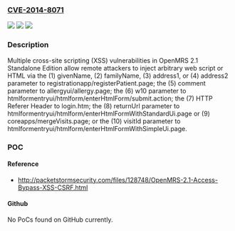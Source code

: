 ### [CVE-2014-8071](https://cve.mitre.org/cgi-bin/cvename.cgi?name=CVE-2014-8071)
![](https://img.shields.io/static/v1?label=Product&message=n%2Fa&color=blue)
![](https://img.shields.io/static/v1?label=Version&message=n%2Fa&color=blue)
![](https://img.shields.io/static/v1?label=Vulnerability&message=n%2Fa&color=brighgreen)

### Description

Multiple cross-site scripting (XSS) vulnerabilities in OpenMRS 2.1 Standalone Edition allow remote attackers to inject arbitrary web script or HTML via the (1) givenName, (2) familyName, (3) address1, or (4) address2 parameter to registrationapp/registerPatient.page; the (5) comment parameter to allergyui/allergy.page; the (6) w10 parameter to htmlformentryui/htmlform/enterHtmlForm/submit.action; the (7) HTTP Referer Header to login.htm; the (8) returnUrl parameter to htmlformentryui/htmlform/enterHtmlFormWithStandardUi.page or (9) coreapps/mergeVisits.page; or the (10) visitId parameter to htmlformentryui/htmlform/enterHtmlFormWithSimpleUi.page.

### POC

#### Reference
- http://packetstormsecurity.com/files/128748/OpenMRS-2.1-Access-Bypass-XSS-CSRF.html

#### Github
No PoCs found on GitHub currently.

